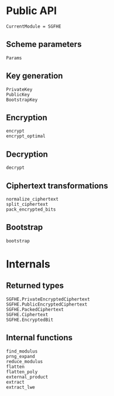 # Public API

```@meta
CurrentModule = SGFHE
```

## Scheme parameters

```@docs
Params
```

## Key generation

```@docs
PrivateKey
PublicKey
BootstrapKey
```

## Encryption

```@docs
encrypt
encrypt_optimal
```

## Decryption

```@docs
decrypt
```

## Ciphertext transformations

```@docs
normalize_ciphertext
split_ciphertext
pack_encrypted_bits
```

## Bootstrap

```@docs
bootstrap
```

# Internals

## Returned types

```@docs
SGFHE.PrivateEncryptedCiphertext
SGFHE.PublicEncryptedCiphertext
SGFHE.PackedCiphertext
SGFHE.Ciphertext
SGFHE.EncryptedBit
```

## Internal functions

```@docs
find_modulus
prng_expand
reduce_modulus
flatten
flatten_poly
external_product
extract
extract_lwe
```
